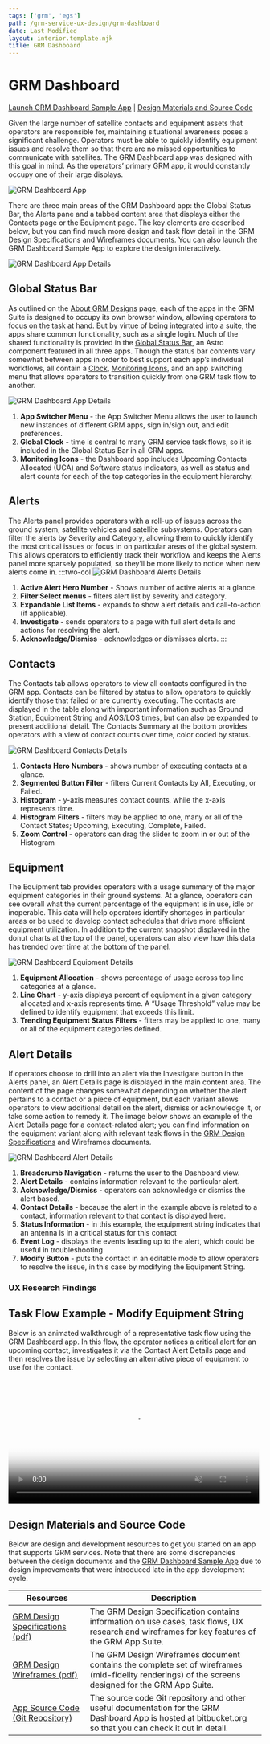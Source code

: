 ```yaml
---
tags: ['grm', 'egs']
path: /grm-service-ux-design/grm-dashboard
date: Last Modified
layout: interior.template.njk
title: GRM Dashboard
---
```


# GRM Dashboard

[Launch GRM Dashboard Sample App](https://grm-dashboard.astrouxds.com/) | [Design Materials and Source Code](/grm-service-ux-design/grm-dashboard#contentBottom)

Given the large number of satellite contacts and equipment assets that operators are responsible for, maintaining situational awareness poses a significant challenge. Operators must be able to quickly identify equipment issues and resolve them so that there are no missed opportunities to communicate with satellites. The GRM Dashboard app was designed with this goal in mind. As the operators’ primary GRM app, it would constantly occupy one of their large displays.

![GRM Dashboard App](/img/service-specific-ux-design/grm-dashboard-app.png)

There are three main areas of the GRM Dashboard app: the Global Status Bar, the Alerts pane and a tabbed content area that displays either the Contacts page or the Equipment page. The key elements are described below, but you can find much more design and task flow detail in the GRM Design Specifications and Wireframes documents. You can also launch the GRM Dashboard Sample App to explore the design interactively.

![GRM Dashboard App Details](/img/service-specific-ux-design/grm-dashboard-app-details.png)

## Global Status Bar

As outlined on the [About GRM Designs](/grm-service-ux-design/about-the-grm-designs) page, each of the apps in the GRM Suite is designed to occupy its own browser window, allowing operators to focus on the task at hand. But by virtue of being integrated into a suite, the apps share common functionality, such as a single login. Much of the shared functionality is provided in the [Global Status Bar](/components/global-status-bar), an Astro component featured in all three apps. Though the status bar contents vary somewhat between apps in order to best support each app’s individual workflows, all contain a [Clock](/components/clock), [Monitoring Icons](/components/icons-and-symbols), and an app switching menu that allows operators to transition quickly from one GRM task flow to another.

![GRM Dashboard App Details](/img/service-specific-ux-design/grm-dashboard-global-status-bar-details.png)

1. **App Switcher Menu** - the App Switcher Menu allows the user to launch new instances of different GRM apps, sign in/sign out, and edit preferences.
2. **Global Clock** - time is central to many GRM service task flows, so it is included in the Global Status Bar in all GRM apps.
3. **Monitoring Icons** - the Dashboard app includes Upcoming Contacts Allocated (UCA) and Software status indicators, as well as status and alert counts for each of the top categories in the equipment hierarchy.

## Alerts

The Alerts panel provides operators with a roll-up of issues across the ground system, satellite vehicles and satellite subsystems. Operators can filter the alerts by Severity and Category, allowing them to quickly identify the most critical issues or focus in on particular areas of the global system. This allows operators to efficiently track their workflow and keeps the Alerts panel more sparsely populated, so they’ll be more likely to notice when new alerts come in.
:::two-col
![GRM Dashboard Alerts Details](/img/service-specific-ux-design/grm-dashboard-alert-details.png)

1. **Active Alert Hero Number** - Shows number of active alerts at a glance.
2. **Filter Select menus** - filters alert list by severity and category.
3. **Expandable List Items** - expands to show alert details and call-to-action (if applicable).
4. **Investigate** - sends operators to a page with full alert details and actions for resolving the alert.
5. **Acknowledge/Dismiss** - acknowledges or dismisses alerts.
   :::

## Contacts

The Contacts tab allows operators to view all contacts configured in the GRM app. Contacts can be filtered by status to allow operators to quickly identify those that failed or are currently executing. The contacts are displayed in the table along with important information such as Ground Station, Equipment String and AOS/LOS times, but can also be expanded to present additional detail. The Contacts Summary at the bottom provides operators with a view of contact counts over time, color coded by status.

![GRM Dashboard Contacts Details](/img/service-specific-ux-design/grm-dashboard-contact-details.png)

1. **Contacts Hero Numbers** - shows number of executing contacts at a glance.
2. **Segmented Button Filter** - filters Current Contacts by All, Executing, or Failed.
3. **Histogram** - y-axis measures contact counts, while the x-axis represents time.
4. **Histogram Filters** - filters may be applied to one, many or all of the Contact States; Upcoming, Executing, Complete, Failed.
5. **Zoom Control** - operators can drag the slider to zoom in or out of the Histogram

## Equipment

The Equipment tab provides operators with a usage summary of the major equipment categories in their ground systems. At a glance, operators can see overall what the current percentage of the equipment is in use, idle or inoperable. This data will help operators identify shortages in particular areas or be used to develop contact schedules that drive more efficient equipment utilization. In addition to the current snapshot displayed in the donut charts at the top of the panel, operators can also view how this data has trended over time at the bottom of the panel.

![GRM Dashboard Equipment Details](/img/service-specific-ux-design/grm-dashboard-equipment-details.png)

1. **Equipment Allocation** - shows percentage of usage across top line categories at a glance.
2. **Line Chart** - y-axis displays percent of equipment in a given category allocated and x-axis represents time. A “Usage Threshold” value may be defined to identify equipment that exceeds this limit.
3. **Trending Equipment Status Filters** - filters may be applied to one, many or all of the equipment categories defined.

## Alert Details

If operators choose to drill into an alert via the Investigate button in the Alerts panel, an Alert Details page is displayed in the main content area. The content of the page changes somewhat depending on whether the alert pertains to a contact or a piece of equipment, but each variant allows operators to view additional detail on the alert, dismiss or acknowledge it, or take some action to remedy it. The image below shows an example of the Alert Details page for a contact-related alert; you can find information on the equipment variant along with relevant task flows in the [GRM Design Specifications](/grm-service-ux-design/grm-dashboard#contentBottom) and Wireframes documents.

![GRM Dashboard Alert Details](/img/service-specific-ux-design/grm-dashboard-contact-alert-details.png)

1. **Breadcrumb Navigation** - returns the user to the Dashboard view.
2. **Alert Details** - contains information relevant to the particular alert.
3. **Acknowledge/Dismiss** - operators can acknowledge or dismiss the alert based.
4. **Contact Details** - because the alert in the example above is related to a contact, information relevant to that contact is displayed here.
5. **Status Information** - in this example, the equipment string indicates that an antenna is in a critical status for this contact
6. **Event Log** - displays the events leading up to the alert, which could be useful in troubleshooting
7. **Modify Button** - puts the contact in an editable mode to allow operators to resolve the issue, in this case by modifying the Equipment String.

### UX Research Findings

## Task Flow Example - Modify Equipment String

Below is an animated walkthrough of a representative task flow using the GRM Dashboard app. In this flow, the operator notices a critical alert for an upcoming contact, investigates it via the Contact Alert Details page and then resolves the issue by selecting an alternative piece of equipment to use for the contact.

<div markdown="1">
    <a href="/img/service-specific-ux-design/grm-dashboard-modify-string.gif" data-lightbox="grm-dashboard">
		<video width="99%" autoplay loop muted markdown="1"
		poster="/img/service-specific-ux-design/grm-dashboard-modify-string.gif">
			<source src="/video/grm-dashboard-modify-string.mp4" type="video/mp4" markdown="1">        
			<source src="/video/grm-dashboard-modify-string.webm" type="video/webm" markdown="1">        
		</video>
	</a>
</div>

## Design Materials and Source Code

Below are design and development resources to get you started on an app that supports GRM services. Note that there are some discrepancies between the design documents and the [GRM Dashboard Sample App](https://grm-dashboard.astrouxds.com/) due to design improvements that were introduced late in the app development cycle.

| Resources                                                                                                                                       | Description                                                                                                                                                |
| ----------------------------------------------------------------------------------------------------------------------------------------------- | ---------------------------------------------------------------------------------------------------------------------------------------------------------- |
| [GRM Design Specifications (pdf)](http://com.rocketcom.astrouxds.s3.amazonaws.com/attachments/cjx3r384i2gbihmqnxcwrq25d-grm-specifications.pdf) | The GRM Design Specification contains information on use cases, task flows, UX research and wireframes for key features of the GRM App Suite.              |
| [GRM Design Wireframes (pdf)](http://com.rocketcom.astrouxds.s3.amazonaws.com/attachments/cjtsx349t073s4iqnxbejjwg6-grm-wireframes.pdf)         | The GRM Design Wireframes document contains the complete set of wireframes (mid-fidelity renderings) of the screens designed for the GRM App Suite.        |
| [App Source Code (Git Repository)](https://bitbucket.org/rocketcom/grm-sample-apps-dashboard/src/master/)                                       | The source code Git repository and other useful documentation for the GRM Dashboard App is hosted at bitbucket.org so that you can check it out in detail. |
